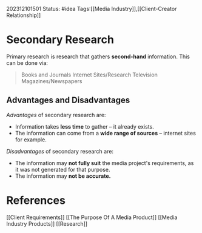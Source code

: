 202312101501
Status: #idea
Tags:[[Media Industry]],[[Client-Creator Relationship]]

# Secondary Research

Primary research is research that gathers **second-hand** information.
This can be done via:

>Books and Journals
>Internet Sites/Research
>Television
>Magazines/Newspapers

## Advantages and Disadvantages


*Advantages* of secondary research are:

- Information takes **less time** to gather – it already exists.
- The information can come from a **wide range of sources** – internet sites for example.

*Disadvantages* of secondary research are:

- The information may **not fully suit** the media project's requirements, as it was not generated for that purpose.
- The information may **not be accurate.**

# **References**

[[Client Requirements]]
[[The Purpose Of A Media Product]]
[[Media Industry Products]]
[[Research]]
